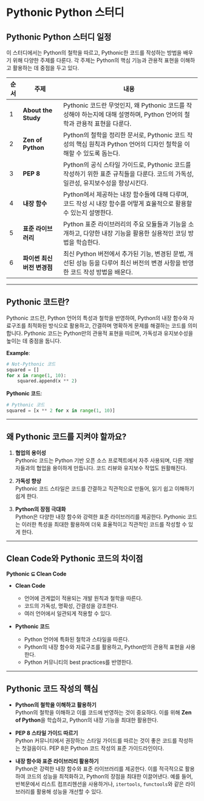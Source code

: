 # **Pythonic Python 스터디**

## **Pythonic Python 스터디 일정**

이 스터디에서는 Python의 철학을 따르고, Pythonic한 코드를 작성하는 방법을 배우기 위해 다양한 주제를 다룬다. 각 주제는 Python의 핵심 기능과 관용적 표현을 이해하고 활용하는 데 중점을 두고 있다. 

| 순서 | 주제                        | 내용                                                                                                                                  |
|------|-----------------------------|---------------------------------------------------------------------------------------------------------------------------------------|
| 1    | **About the Study**          | Pythonic 코드란 무엇인지, 왜 Pythonic 코드를 작성해야 하는지에 대해 설명하며, Python 언어의 철학과 관용적 표현을 다룬다.               |
| 2    | **Zen of Python**            | Python의 철학을 정리한 문서로, Pythonic 코드 작성의 핵심 원칙과 Python 언어의 디자인 철학을 이해할 수 있도록 돕는다.                |
| 3    | **PEP 8**                    | Python의 공식 스타일 가이드로, Pythonic 코드를 작성하기 위한 표준 규칙들을 다룬다. 코드의 가독성, 일관성, 유지보수성을 향상시킨다.   |
| 4    | **내장 함수**                | Python에서 제공하는 내장 함수들에 대해 다루며, 코드 작성 시 내장 함수를 어떻게 효율적으로 활용할 수 있는지 설명한다.               |
| 5    | **표준 라이브러리**           | Python 표준 라이브러리의 주요 모듈들과 기능을 소개하고, 다양한 내장 기능을 활용한 실용적인 코딩 방법을 학습한다.                      |
| 6    | **파이썬 최신 버전 변경점**  | 최신 Python 버전에서 추가된 기능, 변경된 문법, 개선된 성능 등을 다루어 최신 버전의 변경 사항을 반영한 코드 작성 방법을 배운다.      |

---

## **Pythonic 코드란?**
Pythonic 코드란, Python 언어의 특성과 철학을 반영하여, Python의 내장 함수와 자료구조를 최적화된 방식으로 활용하고, 간결하며 명확하게 문제를 해결하는 코드를 의미합니다. Pythonic 코드는 Python만의 관용적 표현을 따르며, 가독성과 유지보수성을 높이는 데 중점을 둡니다.

**Example**:
```python
# Not-Pythonic 코드
squared = []
for x in range(1, 10):
    squared.append(x ** 2)
```

**Pythonic 코드**:
```python
# Pythonic 코드
squared = [x ** 2 for x in range(1, 10)]
```

---

## **왜 Pythonic 코드를 지켜야 할까요?**

1. **협업의 용이성**  
   Pythonic 코드는 Python 기반 오픈 소스 프로젝트에서 자주 사용되며, 다른 개발자들과의 협업을 용이하게 만듭니다. 코드 리뷰와 유지보수 작업도 원활해진다.

2. **가독성 향상**  
   Pythonic 코드 스타일은 코드를 간결하고 직관적으로 만들어, 읽기 쉽고 이해하기 쉽게 한다.

3. **Python의 장점 극대화**  
   Python은 다양한 내장 함수와 강력한 표준 라이브러리를 제공한다. Pythonic 코드는 이러한 특성을 최대한 활용하여 더욱 효율적이고 직관적인 코드를 작성할 수 있게 한다.

---

## **Clean Code와 Pythonic 코드의 차이점**

**Pythonic ⊆ Clean Code**

- **Clean Code**  
    - 언어에 관계없이 적용되는 개발 원칙과 철학을 따른다.  
    - 코드의 가독성, 명확성, 간결성을 강조한다.  
    - 여러 언어에서 일관되게 적용할 수 있다.

- **Pythonic 코드**  
    - Python 언어에 특화된 철학과 스타일을 따른다.  
    - Python의 내장 함수와 자료구조를 활용하고, Python만의 관용적 표현을 사용한다.  
    - Python 커뮤니티의 best practices를 반영한다.

---

## **Pythonic 코드 작성의 핵심**

- **Python의 철학을 이해하고 활용하기**  
   Python의 철학을 이해하고 이를 코드에 반영하는 것이 중요하다. 이를 위해 **Zen of Python**을 학습하고, Python의 내장 기능을 최대한 활용한다.

- **PEP 8 스타일 가이드 따르기**  
   Python 커뮤니티에서 권장하는 스타일 가이드를 따르는 것이 좋은 코드를 작성하는 첫걸음이다. PEP 8은 Python 코드 작성의 표준 가이드라인이다.

- **내장 함수와 표준 라이브러리 활용하기**  
   Python은 강력한 내장 함수와 표준 라이브러리를 제공한다. 이를 적극적으로 활용하여 코드의 성능을 최적화하고, Python의 장점을 최대한 이끌어낸다. 예를 들어, 반복문에서 리스트 컴프리헨션을 사용하거나, `itertools`, `functools`와 같은 라이브러리를 활용해 성능을 개선할 수 있다.